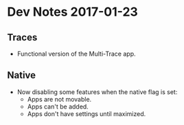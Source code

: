 # Dev Notes 2017-01-23

## Traces

* Functional version of the Multi-Trace app.

## Native

* Now disabling some features when the native flag is set:
  * Apps are not movable.
  * Apps can't be added.
  * Apps don't have settings until maximized.